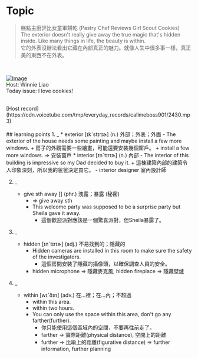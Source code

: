# Topic

> 糕點主廚評比女童軍餅乾 (Pastry Chef Reviews Girl Scout Cookies) <br>
> The exterior doesn't really give away the true magic that's hidden inside. Like many things in life, the beauty is within. <br>
> 它的外表沒辦法看出它藏在內部真正的魅力。就像人生中很多事一樣，真正美的東西不在外表。

 <br>

[![Image](https://cdn.voicetube.com/assets/thumbnails/axpUTOHIw70.jpg)](https://www.youtube.com/embed/axpUTOHIw70?rel=0&showinfo=0&cc_load_policy=0&controls=1&autoplay=1&iv_load_policy=3&playsinline=1&wmode=transparent&start=24&end=32&enablejsapi=1&origin=https://tw.voicetube.com&widgetid=1)<br>
Host: Winnie Liao
<br>Today issue: I love cookies!


<br>
[Host record](https://cdn.voicetube.com/tmp/everyday_records/callmeboss901/2430.mp3)
<br><br>
## learning points
1. _
	* exterior [ɪkˋstɪrɪɚ] (n.) 外部；外表；外面
		- The exterior of the house needs some painting and maybe install a few more windows.
			+ 房子的外觀需要一些繪畫，可能還要安裝幾個窗戶。
			+  install a few more windows. => 安裝窗戶
	* interior [ɪnˋtɪrɪɚ] (n.) 內部
		- The interior of this building is impressive so my Dad decided to buy it.
			+ 這棟建築內部的建築令人印象深刻，所以我的爸爸決定買它。
		- interior designer 室內設計師

2. _
	* give sth away [] (phr.) 洩露；暴露 (秘密)
		- => give away sth
		- This welcome party was supposed to be a surprise party but Sheila gave it away.
			+ 這個歡迎派對應該是一個驚喜派對，但Sheila暴露了。

3. _
	* hidden [ɪnˋtɪrɪɚ] (adj.) 不易找到的；隱藏的
		- Hidden cameras are installed in this room to make sure the safety of the investigators.
			+ 這個房間安裝了隱藏的攝像頭，以確保調查人員的安全。
		- hidden microphone => 隱藏麥克風, hidden fireplace => 隱藏壁爐

4. _
	* within [wɪˋðɪn] (adv.) 在…裡；在…內；不超過
		- within this area.
		- within two hours.
		- You can only use the space within this area, don't go any farther(further).
			+ 你只能使用這個區域內的空間，不要再往前走了。
			+ farther -> 實際距離(physical distance), 空間上的距離
			+ further -> 比喻上的距離(figurative distance) => further information, further planning

